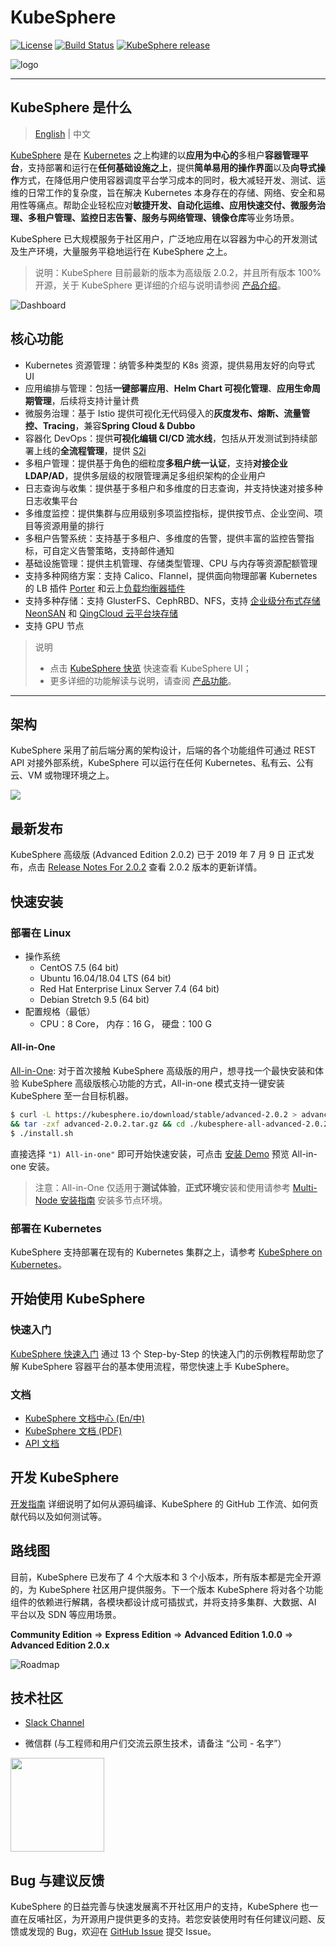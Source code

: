 # KubeSphere
[![License](http://img.shields.io/badge/license-apache%20v2-blue.svg)](https://github.com/KubeSphere/KubeSphere/blob/master/LICENSE)
[![Build Status](https://travis-ci.org/kubesphere/kubesphere.svg?branch=master)](https://travis-ci.org/kubesphere/kubesphere)
[![KubeSphere release](https://img.shields.io/github/release/kubesphere/kubesphere.svg?color=release&label=release&logo=release&logoColor=release)](https://github.com/kubesphere/kubesphere/releases/tag/advanced-2.0.2)

![logo](docs/images/kubesphere-logo.png)

----

## KubeSphere 是什么

> [English](README.md) | 中文

[KubeSphere](https://kubesphere.io/) 是在 [Kubernetes](https://kubernetes.io) 之上构建的以**应用为中心的**多租户**容器管理平台**，支持部署和运行在**任何基础设施之上**，提供**简单易用的操作界面**以及**向导式操作**方式，在降低用户使用容器调度平台学习成本的同时，极大减轻开发、测试、运维的日常工作的复杂度，旨在解决 Kubernetes 本身存在的存储、网络、安全和易用性等痛点。帮助企业轻松应对**敏捷开发、自动化运维、应用快速交付、微服务治理、多租户管理、监控日志告警、服务与网络管理、镜像仓库**等业务场景。

KubeSphere 已大规模服务于社区用户，广泛地应用在以容器为中心的开发测试及生产环境，大量服务平稳地运行在 KubeSphere 之上。

> 说明：KubeSphere 目前最新的版本为高级版 2.0.2，并且所有版本 100% 开源，关于 KubeSphere 更详细的介绍与说明请参阅 [产品介绍](https://docs.kubesphere.io/advanced-v2.0/zh-CN/introduction/intro/)。

![Dashboard](docs/images/dashboard-zh.png)

## 核心功能

- Kubernetes 资源管理：纳管多种类型的 K8s 资源，提供易用友好的向导式 UI
- 应用编排与管理：包括**一键部署应用**、**Helm Chart 可视化管理**、**应用生命周期管理**，后续将支持计量计费
- 微服务治理：基于 Istio 提供可视化无代码侵入的**灰度发布、熔断、流量管控、Tracing**，兼容**Spring Cloud & Dubbo**
- 容器化 DevOps：提供**可视化编辑 CI/CD 流水线**，包括从开发测试到持续部署上线的**全流程管理**，提供 [S2i](https://kubesphere.io/docs/advanced-v2.0/zh-CN/quick-start/source-to-image/)
- 多租户管理：提供基于角色的细粒度**多租户统一认证**，支持**对接企业 LDAP/AD**，提供多层级的权限管理满足多组织架构的企业用户
- 日志查询与收集：提供基于多租户和多维度的日志查询，并支持快速对接多种日志收集平台
- 多维度监控：提供集群与应用级别多项监控指标，提供按节点、企业空间、项目等资源用量的排行
- 多租户告警系统：支持基于多租户、多维度的告警，提供丰富的监控告警指标，可自定义告警策略，支持邮件通知
- 基础设施管理：提供主机管理、存储类型管理、CPU 与内存等资源配额管理
- 支持多种网络方案：支持 Calico、Flannel，提供面向物理部署 Kubernetes 的 LB 插件 [Porter](https://github.com/kubesphere/porter) 和云上[负载均衡器插件](https://github.com/yunify/qingcloud-cloud-controller-manager)
- 支持多种存储：支持 GlusterFS、CephRBD、NFS，支持 [企业级分布式存储 NeonSAN](https://www.qingcloud.com/products/qingstor-neonsan/) 和 [QingCloud 云平台块存储](https://docs.qingcloud.com/product/storage/volume/)
- 支持 GPU 节点


> 说明
> - 点击 [KubeSphere 快览](docs/screenshots.md) 快速查看 KubeSphere UI；
> - 更多详细的功能解读与说明，请查阅 [产品功能](https://docs.kubesphere.io/advanced-v2.0/zh-CN/introduction/features/)。

----

## 架构

KubeSphere 采用了前后端分离的架构设计，后端的各个功能组件可通过 REST API 对接外部系统，KubeSphere 可以运行在任何 Kubernetes、私有云、公有云、VM 或物理环境之上。

![](docs/images/architecture-zh.png)

## 最新发布

KubeSphere 高级版 (Advanced Edition 2.0.2) 已于 2019 年 7 月 9 日 正式发布，点击 [Release Notes For 2.0.2](https://docs.kubesphere.io/advanced-v2.0/zh-CN/release/release-v202/) 查看 2.0.2 版本的更新详情。

## 快速安装

### 部署在 Linux

- 操作系统
   - CentOS 7.5 (64 bit)
   - Ubuntu 16.04/18.04 LTS (64 bit)
   - Red Hat Enterprise Linux Server 7.4 (64 bit)
   - Debian Stretch 9.5 (64 bit)
- 配置规格（最低）
   - CPU：8 Core， 内存：16 G， 硬盘：100 G

#### All-in-One

[All-in-One](https://docs.kubesphere.io/advanced-v2.0/zh-CN/installation/all-in-one/): 对于首次接触 KubeSphere 高级版的用户，想寻找一个最快安装和体验 KubeSphere 高级版核心功能的方式，All-in-one 模式支持一键安装 KubeSphere 至一台目标机器。

```bash
$ curl -L https://kubesphere.io/download/stable/advanced-2.0.2 > advanced-2.0.2.tar.gz \
&& tar -zxf advanced-2.0.2.tar.gz && cd ./kubesphere-all-advanced-2.0.2/scripts
$ ./install.sh
```

直接选择 `"1) All-in-one"` 即可开始快速安装，可点击 [安装 Demo](https://asciinema.org/~lilin) 预览 All-in-one 安装。

> 注意：All-in-One 仅适用于**测试体验**，**正式环境**安装和使用请参考 [Multi-Node 安装指南](https://docs.kubesphere.io/advanced-v2.0/zh-CN/installation/multi-node/) 安装多节点环境。

### 部署在 Kubernetes

KubeSphere 支持部署在现有的 Kubernetes 集群之上，请参考 [KubeSphere on Kubernetes](https://github.com/kubesphere/ks-installer)。


## 开始使用 KubeSphere

### 快速入门

[KubeSphere 快速入门](https://docs.kubesphere.io/advanced-v2.0/quick-start/admin-quick-start/) 通过 13 个 Step-by-Step 的快速入门的示例教程帮助您了解 KubeSphere 容器平台的基本使用流程，带您快速上手 KubeSphere。

### 文档

- [KubeSphere 文档中心 (En/中) ](https://docs.kubesphere.io/)
- [KubeSphere 文档 (PDF)](https://docs.kubesphere.io/KubeSphere-advanced-v2.0.pdf)
- [API 文档](https://kubesphere.io/docs/advanced-v2.0/zh-CN/api-reference/api-docs/)


## 开发 KubeSphere

[开发指南](CONTRIBUTING.md) 详细说明了如何从源码编译、KubeSphere 的 GitHub 工作流、如何贡献代码以及如何测试等。


## 路线图

目前，KubeSphere 已发布了 4 个大版本和 3 个小版本，所有版本都是完全开源的，为 KubeSphere 社区用户提供服务。下一个版本 KubeSphere 将对各个功能组件的依赖进行解耦，各模块都设计成可插拔式，并将支持多集群、大数据、AI 平台以及 SDN 等应用场景。

**Community Edition** => **Express Edition** => **Advanced Edition 1.0.0** => **Advanced Edition 2.0.x**

![Roadmap](docs/images/roadmap-2.0.2-zh.png)


## 技术社区

- [Slack Channel](https://join.slack.com/t/kubesphere/shared_invite/enQtNTE3MDIxNzUxNzQ0LTZkNTdkYWNiYTVkMTM5ZThhODY1MjAyZmVlYWEwZmQ3ODQ1NmM1MGVkNWEzZTRhNzk0MzM5MmY4NDc3ZWVhMjE)

- 微信群 (与工程师和用户们交流云原生技术，请备注 “公司 - 名字”）

<img width="150px" src="https://pek3b.qingstor.com/kubesphere-docs/png/20190902002055.png" />


## Bug 与建议反馈

KubeSphere 的日益完善与快速发展离不开社区用户的支持，KubeSphere 也一直在反哺社区，为开源用户提供更多的支持。若您安装使用时有任何建议问题、反馈或发现的 Bug，欢迎在 [GitHub Issue](https://github.com/kubesphere/kubesphere/issues) 提交 Issue。




